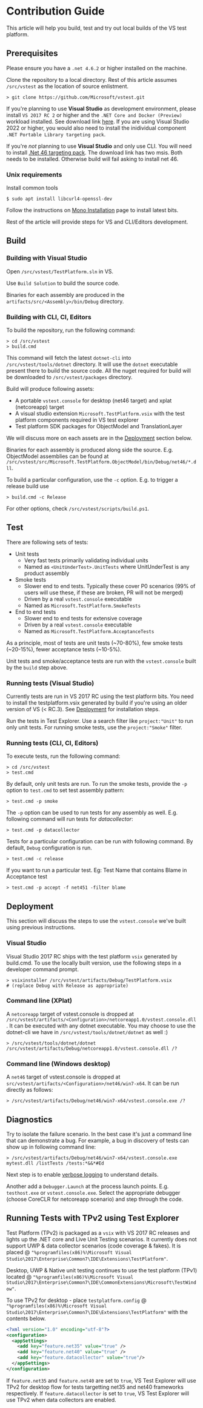 # Contribution Guide

This article will help you build, test and try out local builds of the VS test
platform.

## Prerequisites
Please ensure you have a `.net 4.6.2` or higher installed on the machine.

Clone the repository to a local directory. Rest of this article assumes
`/src/vstest` as the location of source enlistment.

```
> git clone https://github.com/Microsoft/vstest.git
```

If you're planning to use **Visual Studio** as development environment, please
install `VS 2017 RC 2` or higher and the `.NET Core and Docker (Preview)` workload installed. See download
link [here](https://www.microsoft.com/net/core#windowsvs2017). If you are using Visual Studio 2022 or higher, you would also need to install the inidividual component `.NET Portable Library targeting pack`.

If you're _not_ planning to use **Visual Studio** and only use CLI. You will need to install [.Net 46 targeting pack](https://www.microsoft.com/en-us/download/details.aspx?id=48136). The download link has two msis. Both needs to be installed. Otherwise build will fail asking to install net 46.

### Unix requirements
Install common tools
```shell
$ sudo apt install libcurl4-openssl-dev
```

Follow the instructions on [Mono Installation][mono-linux] page to install latest bits.

[mono-linux]: http://www.mono-project.com/download/#download-lin

Rest of the article will provide steps for VS and CLI/Editors development.
## Build

### Building with Visual Studio

Open `/src/vstest/TestPlatform.sln` in VS.

Use `Build Solution` to build the source code.

Binaries for each assembly are produced in the
`artifacts/src/<Assembly>/bin/Debug` directory.

### Building with CLI, CI, Editors

To build the repository, run the following command:

```
> cd /src/vstest
> build.cmd
```

This command will fetch the latest `dotnet-cli` into `/src/vstest/tools/dotnet`
directory. It will use the `dotnet` executable present there to build the source
code. All the nuget required for build will be downloaded to
`/src/vstest/packages` directory.

Build will produce following assets:

* A portable `vstest.console` for desktop (net46 target) and xplat (netcoreapp)
  target
* A visual studio extension `Microsoft.TestPlatform.vsix` with the test platform
  components required in VS test explorer
* Test platform SDK packages for ObjectModel and TranslationLayer

We will discuss more on each assets are in the [Deployment](#Deployment) section below.

Binaries for each assembly is produced along side the source. E.g. ObjectModel
assemblies can be found at
`/src/vstest/src/Microsoft.TestPlatform.ObjectModel/bin/Debug/net46/*.dll`.

To build a particular configuration, use the `-c` option. E.g. to trigger a
release build use

```
> build.cmd -c Release
```

For other options, check `/src/vstest/scripts/build.ps1`.

## Test

There are following sets of tests:

* Unit tests
    - Very fast tests primarily validating individual units
    - Named as `<UnitUnderTest>.UnitTests` where UnitUnderTest is any product
        assembly
* Smoke tests
    - Slower end to end tests. Typically these cover P0 scenarios (99% of users
        will use these, if these are broken, PR will not be merged)
    - Driven by a real `vstest.console` executable
    - Named as `Microsoft.TestPlatform.SmokeTests`
* End to end tests
    - Slower end to end tests for extensive coverage
    - Driven by a real `vstest.console` executable
    - Named as `Microsoft.TestPlatform.AcceptanceTests`

As a principle, most of tests are unit tests (~70-80%), few smoke tests
(~20-15%), fewer acceptance tests (~10-5%).

Unit tests and smoke/acceptance tests are run with the `vstest.console` built by
the `build` step above.

### Running tests (Visual Studio)

Currently tests are run in VS 2017 RC using the test platform bits. You need to
install the testplatform.vsix generated by build if you're using an older version
of VS (< RC.3). See [Deployment](#visual-studio) for installation steps.

Run the tests in Test Explorer. Use a search filter like `project:"Unit"` to
run only unit tests. For running smoke tests, use the `project:"Smoke"` filter.

### Running tests (CLI, CI, Editors)

To execute tests, run the following command:

```
> cd /src/vstest
> test.cmd
```

By default, only unit tests are run. To run the smoke tests, provide the `-p`
option to `test.cmd` to set test assembly pattern:

```
> test.cmd -p smoke
```

The `-p` option can be used to run tests for any assembly as well. E.g.
following command will run tests for *datacollector*:

```
> test.cmd -p datacollector
```

Tests for a particular configuration can be run with following command. By
default, `Debug` configuration is run.

```
> test.cmd -c release
```

If you want to run a particular test. Eg: Test Name that contains Blame in Acceptance test

```
> test.cmd -p accept -f net451 -filter blame
```

## Deployment

This section will discuss the steps to use the `vstest.console` we've built
using previous instructions.

### Visual Studio

Visual Studio 2017 RC ships with the test platform `vsix` generated by build.cmd. To use the locally
built version, use the following steps in a developer command prompt.

```
> vsixinstaller /src/vstest/artifacts/Debug/TestPlatform.vsix
# (replace Debug with Release as appropriate)
```

### Command line (XPlat)

A `netcoreapp` target of vstest.console is dropped at
`/src/vstest/artifacts/<Configuration>/netcoreapp1.0/vstest.console.dll`. It can be
executed with any dotnet executable. You may choose to use the dotnet-cli we
have in `/src/vstest/tools/dotnet/dotnet` as well :)

```
> /src/vstest/tools/dotnet/dotnet /src/vstest/artifacts/Debug/netcoreapp1.0/vstest.console.dll /?
```

### Command line (Windows desktop)

A `net46` target of vstest.console is dropped at
`src/vstest/artifacts/<Configuration>/net46/win7-x64`. It can be run directly as
follows:

```
> /src/vstest/artifacts/Debug/net46/win7-x64/vstest.console.exe /?
```

## Diagnostics

Try to isolate the failure scenario. In the best case it's just a command line
that can demonstrate a bug. For example, a bug in discovery of tests can show up
in following command line:

```
> /src/vstest/artifacts/Debug/net46/win7-x64/vstest.console.exe mytest.dll /listTests /tests:*&&*#Ed
```

Next step is to enable [verbose logging](diagnose.md) to understand details.

Another add a `Debugger.Launch` at the process launch points. E.g.
`testhost.exe` or `vstest.console.exe`. Select the appropriate debugger (choose
CoreCLR for netcoreapp scenario) and step through the code.

## Running Tests with TPv2 using Test Explorer
Test Platform (TPv2) is packaged as a `vsix` with VS 2017 RC releases and lights up the .NET core and Live Unit Testing scenarios.  It currently does not support UWP & data collector scenarios (code coverage & fakes). It is placed @ `"%programfiles(x86)%\Microsoft Visual Studio\2017\Enterprise\Common7\IDE\Extensions\TestPlatform"`. 

Desktop, UWP & Native unit testing continues to use the test platform (TPv1) located @ `"%programfiles(x86)%\Microsoft Visual Studio\2017\Enterprise\Common7\IDE\CommonExtensions\Microsoft\TestWindow"`.

To use TPv2 for desktop - place `testplatform.config` @ `"%programfiles(x86)%\Microsoft Visual Studio\2017\Enterprise\Common7\IDE\Extensions\TestPlatform"` with the contents below.

````xml
<?xml version="1.0" encoding="utf-8"?>
<configuration>
  <appSettings>
    <add key="feature.net35" value="true" />
    <add key="feature.net40" value="true" />
    <add key="feature.datacollector" value="true"/>
  </appSettings>
</configuration>
````
If `feature.net35` and `feature.net40` are set to `true`, VS Test Explorer will use TPv2 for desktop flow for tests targetting net35 and net40 frameworks respectively. If `feature.datacollector` is set to `true`, VS Test Explorer will use TPv2 when data collectors are enabled.
